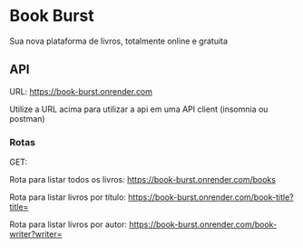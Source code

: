 # Book Burst

Sua nova plataforma de livros, totalmente online e gratuita

## API

URL: https://book-burst.onrender.com

Utilize a URL acima para utilizar a api em uma API client (insomnia ou postman)

### Rotas
 
GET:

Rota para listar todos os livros: https://book-burst.onrender.com/books

Rota para listar livros por título: https://book-burst.onrender.com/book-title?title=

Rota para listar livros por autor: https://book-burst.onrender.com/book-writer?writer=